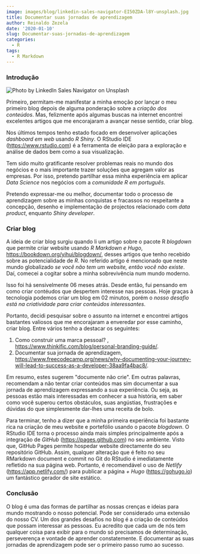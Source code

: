 ```yaml
---
image: images/blog/linkedin-sales-navigator-EI50ZDA-l8Y-unsplash.jpg 
title: Documentar suas jornadas de aprendizagem
author: Reinaldo Zezela
date: '2020-01-10'
slug: Documentar-suas-jornadas-de-aprendizagem
categories:
  - R
tags:
  - R Markdown
---
```


### Introdução


![Photo by LinkedIn Sales Navigator on Unsplash](images/blog/linkedin-sales-navigator-EI50ZDA-l8Y-unsplash.jpg)

Primeiro, permitam-me manifestar a minha emoção por lançar o meu primeiro blog depois de alguma ponderação sobre a *criação dos conteúdos*. Mas, felizmente após algumas buscas na internet encontrei excelentes artigos que me encorajaram a avançar nesse sentido, criar blog.

Nos últimos tempos tenho estado focado em desenvolver aplicações *dashboard em web* usando *R Shiny*. O RStudio IDE (https://www.rstudio.com) é a ferramenta de eleição para a exploração e análise de dados bem como a sua visualização.

Tem sido muito gratificante resolver problemas reais no mundo dos negócios e o mais importante trazer soluções que agregam valor as empresas. Por isso, pretendo partilhar essa minha experiência em aplicar *Data Science* nos negócios com a *comunidade R em português*.

Pretendo expressar-me ou melhor, documentar todo o processo de aprendizagem sobre as minhas conquistas e fracassos no respeitante a concepção, desenho e implementação de projectos relacionado com *data product*, enquanto *Shiny developer*.

### Criar blog
A ideia de criar blog surgiu quando li um artigo sobre o pacote R *blogdown* que permite criar website usando *R Markdown e Hugo*, https://bookdown.org/yihui/blogdown/, desses artigos que tenho recebido sobre as potencialidade de *R*. No referido artigo é mencionado que neste mundo globalizado *se você não tem um website, então você não existe*. Daí, comecei a cogitar sobre a minha sobrevivência num mundo moderno.

Isso foi há sensivelmente 06 meses atrás. Desde então, fui pensando em como criar contéudos que despertem interesse nas pessoas. Hoje graças à tecnologia podemos criar um blog em 02 minutos, porém o *nosso desafio está na criatividade para criar conteúdos interessantes*. 

Portanto, decidi pesquisar sobre o assunto na internet e encontrei artigos bastantes valiosos que me encorajaram a enveredar por esse caminho, criar blog. Entre vários tenho a destacar os seguintes: 
1. Como construir uma marca pessoal? , https://www.thinkific.com/blog/personal-branding-guide/. 
2. Documentar sua jornada de aprendizagem, https://www.freecodecamp.org/news/why-documenting-your-journey-will-lead-to-success-as-a-developer-38aa9fa4bac8/.  

Em resumo, estes sugerem "documente não crie". Em outras palavras, recomendam a não tentar criar conteúdos mas sim documentar a sua jornada de aprendizagem expressando a sua experiência. Ou seja, as pessoas estão mais interessadas em conhecer a sua história, em saber como você superou certos obstáculos, suas angústias, frustrações e dúvidas do que simplesmente dar-lhes uma receita de bolo.

Para terminar, tenho a dizer que a minha primeira experiência foi bastante rica na criação de meu website e portefólio usando o pacote *blogdown*. O RStudio IDE torna o processo ainda mais simples principalmente após a integração de *GitHub* (https://pages.github.com) no seu ambiente. Visto que, GitHub Pages permite hospedar website directamente do seu repositório GitHub. 
Assim, qualquer alteração que é feito no seu RMarkdown document e commit no Git do RStudio é imediatamente refletido na sua página web. Portanto, é recomendável o uso de *Netlify* (https://app.netlify.com/) para publicar a página *+ Hugo* (https://gohugo.io) um fantástico gerador de site estático.


### Conclusão

O blog é uma das formas de partilhar as nossas crenças e ideias para mundo mostrando o nosso potencial. Pode ser considerado uma extensão do nosso CV. Um dos grandes desafios no blog é a criação de conteúdos que possam interessar as pessoas. Eu acredito que cada um de nós tem qualquer coisa para exibir para o mundo só precisamos de determinação, perseverença e vontade de aprender constatemente. E documentar as suas jornadas de aprendizagem pode ser o primeiro passo rumo ao sucesso.


